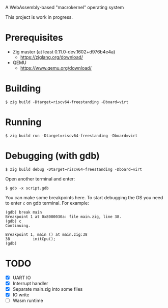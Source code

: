 A WebAssembly-based "macrokernel" operating system

This project is work in progress.

# Prerequisites

- Zig master (at least 0.11.0-dev.1602+d976b4e4a)
    - https://ziglang.org/download/
- QEMU
    - https://www.qemu.org/download/

# Building

```
$ zig build -Dtarget=riscv64-freestanding -Dboard=virt
```

# Running

```
$ zig build run -Dtarget=riscv64-freestanding -Dboard=virt
```

# Debugging (with gdb)

```
$ zig build debug -Dtarget=riscv64-freestanding -Dboard=virt
```

Open another terminal and enter:

```
$ gdb -x script.gdb
```

You can make some breakpoints here. To start debugging the OS you need to enter `c` on gdb terminal. For example:

```
(gdb) break main
Breakpoint 1 at 0x8000030a: file main.zig, line 38.
(gdb) c
Continuing.

Breakpoint 1, main () at main.zig:38
38          initCpu();
(gdb) 
```

# TODO

- [x] UART IO
- [x] Interrupt handler
- [x] Separate main.zig into some files
- [x] IO write
- [ ] Wasm runtime
